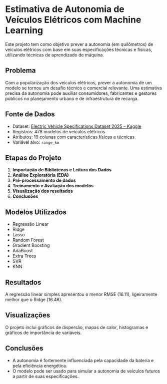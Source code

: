 
# Estimativa de Autonomia de Veículos Elétricos com Machine Learning

Este projeto tem como objetivo prever a autonomia (em quilômetros) de veículos elétricos com base em suas especificações técnicas e físicas, utilizando técnicas de aprendizado de máquina.

## Problema
Com a popularização dos veículos elétricos, prever a autonomia de um modelo se tornou um desafio técnico e comercial relevante. Uma estimativa precisa da autonomia pode auxiliar consumidores, fabricantes e gestores públicos no planejamento urbano e de infraestrutura de recarga.

## Fonte de Dados
- Dataset: [Electric Vehicle Specifications Dataset 2025 – Kaggle](https://www.kaggle.com/datasets/urvishahir/electric-vehicle-specifications-dataset-2025)
- Registros: 478 modelos de veículos elétricos
- Atributos: 19 colunas com características físicas e técnicas
- Variável alvo: `range_km`

## Etapas do Projeto
1. **Importação de Bibliotecas e Leitura dos Dados**
2. **Análise Exploratória (EDA)**
3. **Pré-processamento de dados**
4. **Treinamento e Avaliação dos modelos**
5. **Visualização dos resultados**
6. **Conclusões**

## Modelos Utilizados
- Regressão Linear
- Ridge
- Lasso
- Random Forest
- Gradient Boosting
- AdaBoost
- Extra Trees
- SVR
- KNN

## Resultados
A regressão linear simples apresentou o menor RMSE (16.11), ligeiramente melhor que o Ridge (16.46).

## Visualizações
O projeto inclui gráficos de dispersão, mapas de calor, histogramas e gráficos de importância de variáveis.

## Conclusões
- A autonomia é fortemente influenciada pela capacidade da bateria e pela eficiência energética.
- O modelo pode ser usado para simular a autonomia de veículos futuros a partir de suas especificações.
